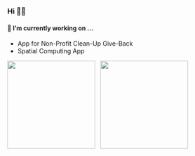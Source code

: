 ### Hi 👋🏾
#### 🔭 I’m currently working on ...
- App for Non-Profit Clean-Up Give-Back
- Spatial Computing App

<div style="display: flex; flex-wrap: wrap;">
    <img height="200em" src="https://github-readme-stats.vercel.app/api?username=3sannasia&show_icons=true&theme=algolia&rank_icon=github&hide=issues&card_width=300)](https://github.com/3sannasia/github-readme-stats"/>
<a>&nbsp&nbsp&nbsp</a>
    <img height="200em" src="https://github-readme-stats.vercel.app/api/top-langs/?username=3sannasia&hide=cmake,css,html&langs_count=6&layout=donut&exclude_repo=Data-Science-Compensation-Classifier&theme=algolia&card_width=300" />
</div>

<!-- ![Snake Dark](https://raw.githubusercontent.com/3sannasia/3sannasia/7aaa996289e1420a7a6fd7225111e2f8e5936f54/github-contribution-grid-snake-dark.svg) -->


<!-- ![Snake Light](https://raw.githubusercontent.com/3sannasia/3sannasia/7aaa996289e1420a7a6fd7225111e2f8e5936f54/github-contribution-grid-snake.svg) -->
